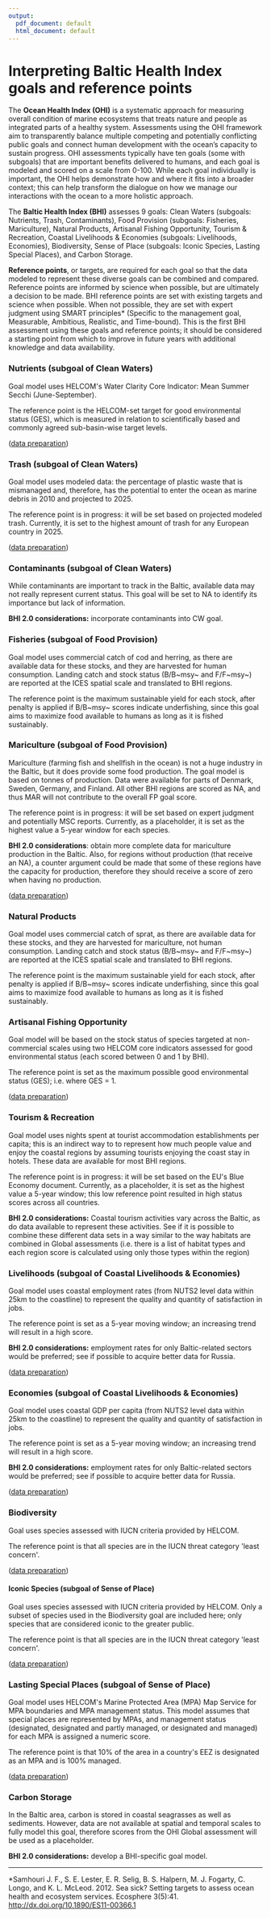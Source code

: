 ```yaml
---
output:
  pdf_document: default
  html_document: default
---
```

# Interpreting Baltic Health Index goals and reference points

The **Ocean Health Index (OHI)** is a systematic approach for measuring overall condition of marine ecosystems that treats nature and people as integrated parts of a healthy system. Assessments using the OHI framework aim to transparently balance multiple competing and potentially conflicting public goals and connect human development with the ocean’s capacity to sustain progress. OHI assessments typically have ten goals (some with subgoals) that are important benefits delivered to humans, and each goal is modeled and scored on a scale from 0-100. While each goal individually is important, the OHI helps demonstrate how and where it fits into a broader context; this can help transform the dialogue on how we manage our interactions with the ocean to a more holistic approach.

The **Baltic Health Index (BHI)** assesses 9 goals: Clean Waters (subgoals: Nutrients, Trash, Contaminants), Food Provision (subgoals: Fisheries, Mariculture), Natural Products, Artisanal Fishing Opportunity, Tourism & Recreation, Coastal Livelihoods & Economies (subgoals: Livelihoods, Economies), Biodiversity, Sense of Place (subgoals: Iconic Species, Lasting Special Places), and Carbon Storage. 

**Reference points**, or targets, are required for each goal so that the data modeled to represent these diverse goals can be combined and compared. Reference points are informed by science when possible, but are ultimately a decision to be made. BHI reference points are set with existing targets and science when possible. When not possible, they are set with expert judgment using SMART principles* (Specific to the management goal, Measurable, Ambitious, Realistic, and Time-bound). This is the first BHI assessment using these goals and reference points; it should be considered a starting point from which to improve in future years with additional knowledge and data availability. 

### Nutrients (subgoal of Clean Waters)

Goal model uses HELCOM's Water Clarity Core Indicator: Mean Summer Secchi (June-September).

The reference point is the HELCOM-set target for good environmental status (GES), which is measured in relation to scientifically based and commonly agreed sub-basin-wise target levels.

([data preparation](https://github.com/OHI-Science/bhi/blob/draft/baltic2015/prep/CW/secchi/secchi_prep.md))

### Trash (subgoal of Clean Waters)

Goal model uses modeled data: the percentage of plastic waste that is mismanaged and, therefore, has the potential to enter the ocean as marine debris in 2010 and projected to 2025. 

The reference point is in progress: it will be set based on projected modeled trash. Currently, it is set to the highest amount of trash for any European country in 2025.

([data preparation](https://github.com/OHI-Science/bhi/blob/draft/baltic2015/prep/CW/trash/tra_prep.md))


### Contaminants (subgoal of Clean Waters)

While contaminants are important to track in the Baltic, available data may not really represent current status. This goal will be set to NA to identify its importance but lack of information.

**BHI 2.0 considerations:** incorporate contaminants into CW goal.


### Fisheries (subgoal of Food Provision)

Goal model uses commercial catch of cod and herring, as there are available data for these stocks, and they are harvested for human consumption. Landing catch and stock status (B/B~msy~ and F/F~msy~) are reported at the ICES spatial scale and translated to BHI regions. 

The reference point is the maximum sustainable yield for each stock, after penalty is applied if B/B~msy~ scores indicate underfishing, since this goal aims to maximize food available to humans as long as it is fished sustainably.

### Mariculture (subgoal of Food Provision)

Mariculture (farming fish and shellfish in the ocean) is not a huge industry in the Baltic, but it does provide some food production. The goal model is based on tonnes of production. Data were available for parts of Denmark, Sweden, Germany, and Finland. All other BHI regions are scored as NA, and thus MAR will not contribute to the overall FP goal score. 

The reference point is in progress: it will be set based on expert judgment and potentially MSC reports. Currently, as a placeholder, it is set as the highest value a 5-year window for each species.

**BHI 2.0 considerations**: obtain more complete data for mariculture production in the Baltic. Also, for regions without production (that receive an NA), a counter argument could be made that some of these regions have the capacity for production, therefore they should receive a score of zero when having no production.

([data preparation](https://github.com/OHI-Science/bhi/blob/draft/baltic2015/prep/MAR/mar_prep.md))

### Natural Products

Goal model uses commercial catch of sprat, as there are available data for these stocks, and they are harvested for mariculture, not human consumption. Landing catch and stock status (B/B~msy~ and F/F~msy~) are reported at the ICES spatial scale and translated to BHI regions. 

The reference point is the maximum sustainable yield for each stock, after penalty is applied if B/B~msy~ scores indicate underfishing, since this goal aims to maximize food available to humans as long as it is fished sustainably.


### Artisanal Fishing Opportunity

Goal model will be based on the stock status of species targeted at non-commercial scales using two HELCOM core indicators assessed for good environmental status (each scored between 0 and 1 by BHI).  

The reference point is set as the maximum possible good environmental status (GES); i.e. where GES = 1.

([data preparation](https://github.com/OHI-Science/bhi/blob/draft/baltic2015/prep/AO/ao_prep.md))


### Tourism & Recreation

Goal model uses nights spent at tourist accommodation establishments per capita; this is an indirect way to to represent how much people value and enjoy the coastal regions by assuming tourists enjoying the coast stay in hotels. These data are available for most BHI regions. 

The reference point is in progress: it will be set based on the EU's Blue Economy document. Currently, as a placeholder, it is set as the highest value a 5-year window; this low reference point resulted in high status scores across all countries. 

**BHI 2.0 considerations:** Coastal tourism activities vary across the Baltic, as do data available to represent these activities. See if it is possible to combine these different data sets in a way similar to the way habitats are combined in Global assessments (i.e. there is a list of habitat types and each region score is calculated using only those types within the region)


### Livelihoods (subgoal of Coastal Livelihoods & Economies)

Goal model uses coastal employment rates (from NUTS2 level data within 25km to the coastline) to represent the quality and quantity of satisfaction in jobs. 

The reference point is set as a 5-year moving window; an increasing trend will result in a high score.

**BHI 2.0 considerations:** employment rates for only Baltic-related sectors would be preferred; see if possible to acquire better data for Russia.

([data preparation](https://github.com/OHI-Science/bhi/blob/draft/baltic2015/prep/LIV/liv_prep.md))

### Economies (subgoal of Coastal Livelihoods & Economies)

Goal model uses coastal GDP per capita (from NUTS2 level data within 25km to the coastline) to represent the quality and quantity of satisfaction in jobs. 

The reference point is set as a 5-year moving window; an increasing trend will result in a high score.

**BHI 2.0 considerations:** employment rates for only Baltic-related sectors would be preferred; see if possible to acquire better data for Russia.

([data preparation](https://github.com/OHI-Science/bhi/blob/draft/baltic2015/prep/ECO/eco_prep.md))


### Biodiversity

Goal uses species assessed with IUCN criteria provided by HELCOM. 

The reference point is that all species are in the IUCN threat category 'least concern'.

([data preparation](https://github.com/OHI-Science/bhi/blob/draft/baltic2015/prep/ICO/ico_prep.rmd))


#### Iconic Species (subgoal of Sense of Place)

Goal uses species assessed with IUCN criteria provided by HELCOM. Only a subset of species used in the Biodiversity goal are included here; only species that are considered iconic to the greater public.

The reference point is that all species are in the IUCN threat category 'least concern'.

([data preparation](https://github.com/OHI-Science/bhi/blob/draft/baltic2015/prep/ICO/ico_prep.md))

### Lasting Special Places (subgoal of Sense of Place)

Goal model uses HELCOM's Marine Protected Area (MPA) Map Service for MPA boundaries and MPA management status. This model assumes that special places are represented by MPAs, and management status (designated, 
designated and partly managed, or designated and managed) for each MPA is assigned a numeric score.

The reference point is that 10% of the area in a country's EEZ is designated as an MPA and is 100% managed.

([data preparation](https://github.com/OHI-Science/bhi/blob/draft/baltic2015/prep/LSP/lsp_prep.md))


### Carbon Storage

In the Baltic area, carbon is stored in coastal seagrasses as well as sediments. However, data are not available at spatial and temporal scales to fully model this goal, therefore scores from the OHI Global assessment will be used as a placeholder. 

**BHI 2.0 considerations:** develop a BHI-specific goal model.

----

*Samhouri J. F., S. E. Lester, E. R. Selig, B. S. Halpern, M. J. Fogarty, C. Longo, and K. L. McLeod. 2012. Sea sick? Setting targets to assess ocean health and ecosystem services. Ecosphere 3(5):41. http://dx.doi.org/10.1890/ES11-00366.1
